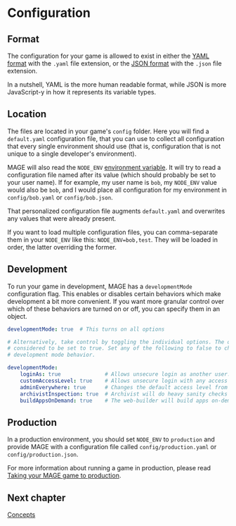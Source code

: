 # Configuration

## Format

The configuration for your game is allowed to exist in either the
[YAML format](http://en.wikipedia.org/wiki/YAML) with the `.yaml` file extension, or the
[JSON format](http://en.wikipedia.org/wiki/JSON) with the `.json` file extension.

In a nutshell, YAML is the more human readable format, while JSON is more JavaScript-y in how it
represents its variable types.

## Location

The files are located in your game's `config` folder. Here you will find a `default.yaml`
configuration file, that you can use to collect all configuration that every single environment
should use (that is, configuration that is not unique to a single developer's environment).

MAGE will also read the `NODE_ENV` [environment variable](http://en.wikipedia.org/wiki/Environment_variables).
It will try to read a configuration file named after its value (which should probably be set to your
user name). If for example, my user name is `bob`, my `NODE_ENV` value would also be `bob`, and I
would place all configuration for my environment in `config/bob.yaml` or `config/bob.json`.

That personalized configuration file augments `default.yaml` and overwrites any values that were
already present.

If you want to load multiple configuration files, you can comma-separate them in your `NODE_ENV`
like this: `NODE_ENV=bob,test`. They will be loaded in order, the latter overriding the former.

## Development

To run your game in development, MAGE has a `developmentMode` configuration flag. This enables or
disables certain behaviors which make development a bit more convenient. If you want more granular
control over which of these behaviors are turned on or off, you can specify them in an object.

```yaml
developmentMode: true  # This turns on all options
```

```yaml
# Alternatively, take control by toggling the individual options. The ones you leave out are
# considered to be set to true. Set any of the following to false to change the default
# development mode behavior.

developmentMode:
    loginAs: true              # Allows unsecure login as another user.
    customAccessLevel: true    # Allows unsecure login with any access level (eg: admin).
    adminEverywhere: true      # Changes the default access level from "anonymous" to "admin".
    archivistInspection: true  # Archivist will do heavy sanity checks on queries and mutations.
    buildAppsOnDemand: true    # The web-builder will build apps on-demand for each HTTP request.
```

## Production

In a production environment, you should set `NODE_ENV` to `production` and provide MAGE with a
configuration file called `config/production.yaml` or `config/production.json`.

For more information about running a game in production, please read
[Taking your MAGE game to production](../production/Readme.md).

## Next chapter

[Concepts](./Concepts.md)
